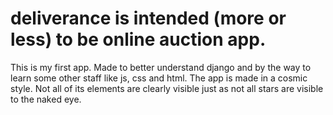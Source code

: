 # deliverance is intended (more or less) to be online auction app.
This is my first app. Made to better understand django and by the way to learn some other staff like js, css and html.
The app is made in a cosmic style. Not all of its elements are clearly visible just as not all stars are visible to
the naked eye.
